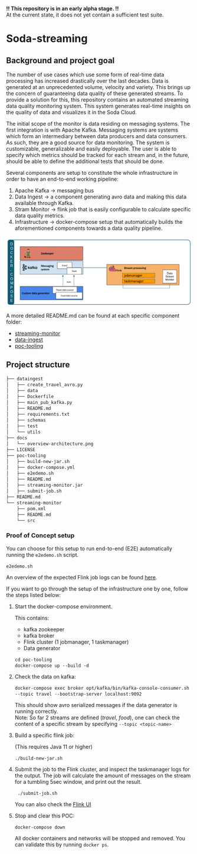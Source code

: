 **!! This repository is in an early alpha stage. !!** <br>
    At the current state, it does not yet contain a sufficient test suite.
# Soda-streaming

## Background and project goal
The number of use cases which use some form of real-time data processing has increased drastically over the last decades.
Data is generated at an unprecedented volume, velocity and variety. This brings up the concern of guaranteeing data
quality of these generated streams. To provide a solution for this, this repository contains an automated streaming
data quality monitoring system. This system generates real-time insights on the quality of data and visualizes
it in the Soda Cloud.

The initial scope of the monitor is data residing on messaging systems. The first integration is with Apache Kafka.
Messaging systems are systems which form an intermediary between data producers and data consumers.
As such, they are a good source for data monitoring. 
The system is customizable, generalizable and easily deployable. The user is able to specify which metrics should be
tracked for each stream and, in the future, should be able to define the additional tests that should be done.

Several components are setup to constitute the whole infrastructure in order to have an end-to-end working pipeline:
1. Apache Kafka -> messaging bus
2. Data Ingest -> a component generating avro data and making this data available through Kafka.
3. Stram Monitor -> flink job that is easily configurable to calculate specific data quality metrics.
4. Infrastructure -> docker-compose setup that automatically builds the aforementioned components towards a data quality pipeline.

![schematic](docs/archi-overview.png)

A more detailed README.md can be found at each specific component folder:
- [streaming-monitor](/streaming-monitor/README.md)
- [data-ingest](/dataingest/README.md)
- [poc-tooling](/poc-tooling/README.md)

## Project structure
```
├── dataingest
│   ├── create_travel_avro.py
│   ├── data
│   ├── Dockerfile
│   ├── main_pub_kafka.py
│   ├── README.md
│   ├── requirements.txt
│   ├── schemas
│   ├── test
│   └── utils
├── docs
│   └── overview-architecture.png
├── LICENSE
├── poc-tooling
│   ├── build-new-jar.sh
│   ├── docker-compose.yml
│   ├── e2edemo.sh
│   ├── README.md
│   ├── streaming-monitor.jar
│   ├── submit-job.sh
├── README.md
└── streaming-monitor
    ├── pom.xml
    ├── README.md
    └── src
```


### Proof of Concept setup

You can choose for this setup to run end-to-end (E2E) automatically running the `e2edemo.sh` script.
```
e2edemo.sh
```
An overview of the expected Flink job logs can be found [here](/docs/e2edemo_expected_output_flink.md).  

If you want to go through the setup of the infrastructure one by one, follow the steps listed below:

1. Start the docker-compose environment.

    This contains:
    - kafka zookeeper 
    - kafka broker 
    - Flink cluster (1 jobmanager, 1 taskmanager)
    - Data generator
    
    ```
    cd poc-tooling
    docker-compose up --build -d
    ```

2. Check the data on kafka:

    ```
    docker-compose exec broker opt/kafka/bin/kafka-console-consumer.sh --topic travel --bootstrap-server localhost:9092
    ```
    This should show avro serialized messages if the data generator is running correctly.  
    Note: So far 2 streams are defined (*travel*, *food*), one can check the content of a specific stream by specifying `--topic <topic-name>`

3. Build a specific flink job:

    (This requires Java 11 or higher)
    ```
    ./build-new-jar.sh
    ```

4. Submit the job to the Flink cluster, and inspect the taskmanager logs for the output.
The job will calculate the amount of messages on the stream for a tumbling 5sec window, and print out the result.
    
   ```
    ./submit-job.sh
    ```
    You can also check the [Flink UI](http://localhost:8081)

5. Stop and clear this POC:
    
    ```
    docker-compose down
    ```
    All docker containers and networks will be stopped and removed. You can validate this by running `docker ps`.
    
